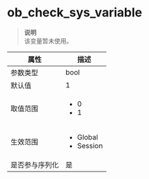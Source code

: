 ob_check_sys_variable 
==========================================


> **说明**<br>
> 该变量暂未使用。


| **属性**  |                                                   **描述**                                                   |
|---------|------------------------------------------------------------------------------------------------------------|
| 参数类型    | bool                                                                                                       |
| 默认值     | 1                                                                                                          |
| 取值范围    | <ul><li>0</li><li>1</li></ul>              |
| 生效范围    | <ul><li>Global</li><li>Session</li></ul>    |
| 是否参与序列化 | 是                                                                                                          |



